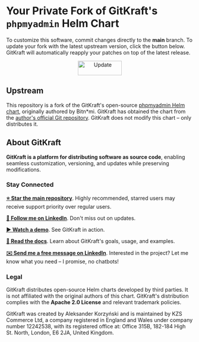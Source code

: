 <!--
  SPDX-License-Identifier: Apache-2.0

  GitKraft: source code distribution and customization
  Copyright 2025 GitKraft Authors

  Licensed under the Apache License, Version 2.0 (the "License");
  you may not use this file except in compliance with the License.
  You may obtain a copy of the License at

      http://www.apache.org/licenses/LICENSE-2.0

  Unless required by applicable law or agreed to in writing, software
  distributed under the License is distributed on an "AS IS" BASIS,
  WITHOUT WARRANTIES OR CONDITIONS OF ANY KIND, either express or implied.
  See the License for the specific language governing permissions and
  limitations under the License.
-->

# Your Private Fork of GitKraft's `phpmyadmin` Helm Chart

To customize this software, commit changes directly to the **main** branch.
To update your fork with the latest upstream version, click the button below.
GitKraft will automatically reapply your patches on top of the latest release.

<p align="center">
    <a href="../../actions/workflows/gitkraft-update.yaml">
        <img alt="Update" src="https://github.com/user-attachments/assets/b0ce291f-dbb0-42d2-ad6a-b26eba756566" width="118" height="39"/>
    </a>
</p>

## Upstream

This repository is a fork of the GitKraft's open-source
[phpmyadmin Helm chart](https://github.com/gitkraft/phpmyadmin.btnmi-chart.v0),
originally authored by Bitn\*mi. GitKraft has obtained the chart from the [author's official
Git repository](https://github.com/bitnami/charts). GitKraft does not modify this chart –
only distributes it.

## About GitKraft

**GitKraft is a platform for distributing software as source code**,
enabling seamless customization, versioning, and updates while preserving modifications.

### Stay Connected

**[⭐ Star the main repository](https://github.com/gitkraft/gitkraft)**.
Highly recommended, starred users may receive support priority over regular users.

**[📲 Follow me on LinkedIn](https://www.linkedin.com/in/akorzy)**.
Don't miss out on updates.

**[▶️ Watch a demo](https://www.youtube.com/watch?v=G8VT_YaDY5U)**.
See GitKraft in action.

**[📄 Read the docs](https://github.com/gitkraft/gitkraft?tab=readme-ov-file#-welcome-to-gitkraft)**.
Learn about GitKraft's goals, usage, and examples.

**[✉️ Send me a free message on LinkedIn](https://www.linkedin.com/in/akorzy)**.
Interested in the project? Let me know what you need – I promise, no chatbots!

### Legal

GitKraft distributes open-source Helm charts developed by third parties.
It is not affiliated with the original authors of this chart.
GitKraft's distribution complies with the **Apache 2.0 License** and relevant trademark policies.

GitKraft was created by Aleksander Korzyński and is maintained by KZS Commerce Ltd,
a company registered in England and Wales under company number 12242538,
with its registered office at:
Office 315B, 182-184 High St. North, London, E6 2JA, United Kingdom.
